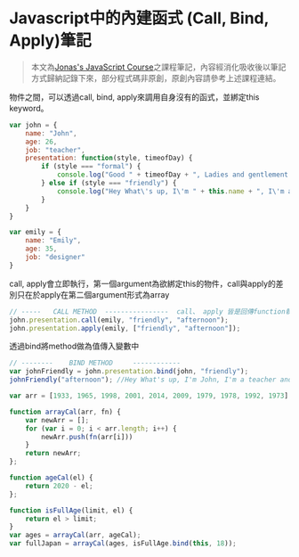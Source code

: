 # Javascript中的內建函式 (Call, Bind, Apply)筆記

> 本文為[Jonas's JavaScript Course](https://www.udemy.com/course/the-complete-javascript-course/)之課程筆記，內容經消化吸收後以筆記方式歸納記錄下來，部分程式碼非原創，原創內容請參考上述課程連結。

物件之間，可以透過call, bind, apply來調用自身沒有的函式，並綁定this keyword。

``` js
var john = {
    name: "John",
    age: 26,
    job: "teacher",
    presentation: function(style, timeofDay) {
        if (style === "formal") {
            console.log("Good " + timeofDay + ", Ladies and gentlement! I\'m " + this.name + ", I\'m a " + this.job + " and I\'m " + this.age + " years old")
        } else if (style === "friendly") {
            console.log("Hey What\'s up, I\'m " + this.name + ", I\'m a " + this.job + " and I\'m " + this.age + " years old, have a nice " + timeofDay)
        }
    }
}

var emily = {
    name: "Emily",
    age: 35,
    job: "designer"
}
```

call, apply會立即執行，第一個argument為欲綁定this的物件，call與apply的差別只在於apply在第二個argument形式為array

``` js
// -----   CALL METHOD  ----------------  call、 apply 皆是回傳function執行結果
john.presentation.call(emily, "friendly", "afternoon");
john.presentation.apply(emily, ["friendly", "afternoon"]);
```

透過bind將method做為值傳入變數中

``` js
// --------    BIND METHOD     ------------
var johnFriendly = john.presentation.bind(john, "friendly");
johnFriendly("afternoon"); //Hey What's up, I'm John, I'm a teacher and I'm 26 years old, have a nice afternoon
```
```js
var arr = [1933, 1965, 1998, 2001, 2014, 2009, 1979, 1978, 1992, 1973];

function arrayCal(arr, fn) {
    var newArr = [];
    for (var i = 0; i < arr.length; i++) {
        newArr.push(fn(arr[i]))
    }
    return newArr;
};

function ageCal(el) {
    return 2020 - el;
};

function isFullAge(limit, el) {
    return el > limit;
}
var ages = arrayCal(arr, ageCal);
var fullJapan = arrayCal(ages, isFullAge.bind(this, 18));
```
